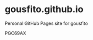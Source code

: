 # gousfito.github.io
Personal GitHub Pages site for gousfito











































PGC69AX
